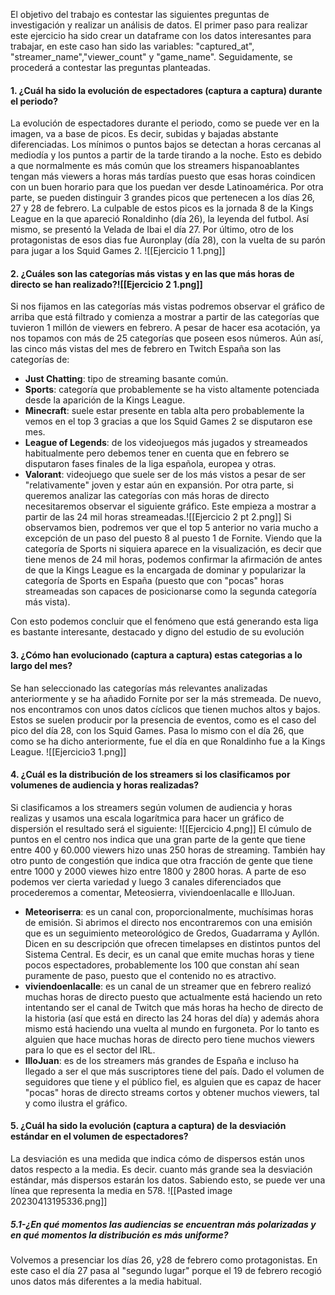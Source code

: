 El objetivo del trabajo es contestar las siguientes preguntas de investigación y realizar un análisis de datos. El primer paso para realizar este ejercicio ha sido crear un dataframe con los datos interesantes para trabajar, en este caso han sido las variables: "captured_at", "streamer_name","viewer_count" y "game_name". Seguidamente, se procederá a contestar las preguntas planteadas.

#### 1.  **¿Cuál ha sido la evolución de espectadores (captura a captura) durante el periodo?**
La evolución de espectadores durante el periodo, como se puede ver en la imagen, va a base de picos. Es decir, subidas y bajadas abstante diferenciadas. Los mínimos o puntos bajos se detectan a horas cercanas al mediodía y los puntos a partir de la tarde tirando a la noche. Esto es debido a que normalmente es más común que los streamers hispanoablantes tengan más viewers a horas más tardías puesto que esas horas coindicen con un buen horario para que los puedan ver desde Latinoamérica.
Por otra parte, se pueden distinguir 3 grandes picos que pertenecen a los días 26, 27 y 28 de febrero. La culpable de estos picos es la jornada 8 de la Kings League en la que apareció Ronaldinho (día 26), la leyenda del futbol. Así mismo, se presentó la Velada de Ibai el día 27. Por último, otro de los protagonistas de esos dias fue Auronplay (día 28), con la vuelta de su parón para jugar a los Squid Games 2. 
![[Ejercicio 1 1.png]]


#### 2.  **¿Cuáles son las categorías más vistas y en las que más horas de directo se han realizado?**![[Ejercicio 2 1.png]]

Si nos fijamos en las categorías más vistas podremos observar el gráfico de arriba que está filtrado y comienza a mostrar a partir de las categorías que tuvieron 1 millón de viewers en febrero. A pesar de hacer esa acotación, ya nos topamos con más de 25 categorías que poseen esos números. Aún así, las cinco más vistas del mes de febrero en Twitch España son las categorías de:
- **Just Chatting**: tipo de streaming basante común.
- **Sports**: categoría que probablemente se ha visto altamente potenciada desde la aparición de la Kings League.
- **Minecraft**: suele estar presente en tabla alta pero probablemente la vemos en el top 3 gracias a que los Squid Games 2 se disputaron ese mes.
- **League of Legends**: de los videojuegos más jugados y streameados habitualmente pero debemos tener en cuenta que en febrero se disputaron fases finales de la liga española, europea y otras.
- **Valorant**: videojuego que suele ser de los más vistos a pesar de ser "relativamente" joven y estar aún en expansión.
Por otra parte, si queremos analizar las categorías con más horas de directo necesitaremos observar el siguiente gráfico. Este empieza a mostrar a partir de las 24 mil horas streameadas.![[Ejercicio 2 pt 2.png]]
Si observamos bien, podremos ver que el top 5 anterior no varia mucho a excepción de un paso del puesto 8 al puesto 1 de Fornite. Viendo que la categoría de Sports ni siquiera aparece en la visualización, es decir que tiene menos de 24 mil horas, podemos confirmar la afirmación de antes de que la Kings League es la encargada de dominar y popularizar la categoría de Sports en España (puesto que con "pocas" horas streameadas son capaces de posicionarse como la segunda categoría más vista).

Con esto podemos concluir que el fenómeno que está generando esta liga es bastante interesante, destacado y digno del estudio de su evolución

#### 3.  **¿Cómo han evolucionado (captura a captura) estas categorias a lo largo del mes?**
Se han seleccionado las categorías más relevantes analizadas anteriormente y se ha añadido Fornite por ser la más stremeada. De nuevo, nos encontramos con unos datos cíclicos que tienen muchos altos y bajos. Estos se suelen producir por la presencia de eventos, como es el caso del pico del día 28, con los Squid Games. Pasa lo mismo con el día 26, que como se ha dicho anteriormente, fue el día en que Ronaldinho fue a la Kings League.
![[Ejercicio3 1.png]]

#### 4. **¿Cuál es la distribución de los streamers si los clasificamos por volumenes de audiencia y horas realizadas?**
Si clasificamos a los streamers según volumen de audiencia y horas realizas y usamos una escala logarítmica para hacer un gráfico de dispersión el resultado será el siguiente:
![[Ejercicio 4.png]]
El cúmulo de puntos en el centro nos indica que una gran parte de la  gente que tiene entre 400 y 60.000 viewers hizo unas 250 horas de streaming. También hay otro punto de congestión que indica que otra fracción de gente que tiene entre 1000 y 2000 viewes hizo entre 1800 y 2800 horas. A parte de eso podemos ver cierta variedad y luego 3 canales diferenciados que procederemos a comentar, Meteosierra, viviendoenlacalle e IlloJuan.
- **Meteoriserra**: es un canal con, proporcionalmente, muchísimas horas de emisión. Si abrimos el directo nos encontraremos con una emisión que es un seguimiento meteorológico de Gredos, Guadarrama y Ayllón. Dicen en su descripción que ofrecen timelapses en distintos puntos del Sistema Central. Es decir, es un canal que emite muchas horas y tiene pocos espectadores, probablemente los 100 que constan ahí sean puramente de paso, puesto que el contenido no es atractivo.
- **viviendoenlacalle**: es un canal de un streamer que en febrero realizó muchas horas de directo puesto que actualmente está haciendo un reto intentando ser el canal de Twitch que más horas ha hecho de directo de la historia (así que está en directo las 24 horas del día) y además ahora mismo está haciendo una vuelta al mundo en furgoneta. Por lo tanto es alguien que hace muchas horas de directo pero tiene muchos viewers para lo que es el sector del IRL.
- **IlloJuan**: es de los streamers más grandes de España e incluso ha llegado a ser el que más suscriptores tiene del país.  Dado el volumen de seguidores que tiene y el público fiel, es alguien que es capaz de hacer "pocas" horas de directo streams cortos y obtener muchos viewers, tal y como ilustra el gráfico.



#### 5.  **¿Cuál ha sido la evolución (captura a captura) de la desviación estándar en el volumen de espectadores?**
La desviación es una medida que indica cómo de dispersos están unos datos respecto a la media. Es decir. cuanto más grande sea la desviación estándar, más dispersos estarán los datos. Sabiendo esto, se puede ver una línea que representa la media en 578. 
![[Pasted image 20230413195336.png]]
##### **5.1-¿En qué momentos las audiencias se encuentran más polarizadas y en qué momentos la distribución es más uniforme?**
Volvemos a presenciar los días 26, y28 de febrero como protagonistas. En este caso el día 27 pasa al "segundo lugar" porque el 19 de febrero recogió unos datos más diferentes a la media habitual.


